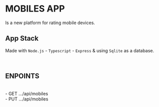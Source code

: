 # MOBILES APP

Is a new platform for rating mobile devices.

## App Stack

Made with `Node.js` - `Typescript` - `Express` & using `Sqlite` as a database.

<br>

## ENPOINTS

<br>
- GET .../api/mobiles <br>
- PUT .../api/mobiles <br>

